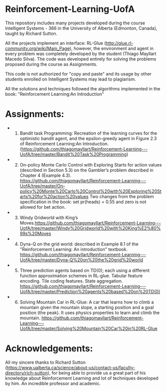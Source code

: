 # Reinforcement-Learning-UofA
This repository includes many projects developed during the course Intelligent Systems - 366 in the University of Alberta (Edmonton, Canada), taught by Richard Sutton.

All the projects implement an interface: RL-Glue (http://glue.rl-community.org/wiki/Main_Page), however, the environment and agent in every problem was completely developed by the student (Thiago Mayllart Macedo Silva).
The code was developed entirely for solving the problems proposed during the course as Assignments.

This code is not authorized for "copy and paste" and its usage by other students enrolled on Intelligent Systems may lead to plagiarism.

All the solutions and techniques followed the algorithms implemented in the book: "Reinforcement Learning:An Introduction"

# Assignments:

- 1. Bandit task Programming: Recreation of the learning curves for the optimistic bandit agent, and the epsilon-greedy agent in Figure 2.3 of Reinforcement Learning:An Introduction.(https://github.com/thiagomayllart/Reinforcement-Learning---UofA/tree/master/Bandit%20Task%20Programming)

- 2. On-policy Monte Carlo Control with Exploring Starts for action values (described in Section
5.3) on the Gambler’s problem described in Chapter 4 (Example 4.3). https://github.com/thiagomayllart/Reinforcement-Learning---UofA/tree/master/On-policy%20Monte%20Carlo%20Control%20with%20Exploring%20Starts%20for%20action%20values
  Two changes from the problem specification in the book: set pr(heads) = 0.55 and zero is not allowed for bet action.
  
- 3. Windy Gridworld with King’s Moves.https://github.com/thiagomayllart/Reinforcement-Learning---UofA/tree/master/Windy%20Gridworld%20with%20King%E2%80%99s%20Moves

- 4. Dyna-Q on the grid world: described in Example 8.1 of the "Reinforcement Learning: An introduction" textbook. https://github.com/thiagomayllart/Reinforcement-Learning---UofA/tree/master/Dyna-Q%20on%20the%20grid%20world

- 5. Three prediction agents based on TD(0); each using a different function approximation schemes in RL-glue.
  Tabular feature encoding.
  Tile coding features.
  State aggregation.
  https://github.com/thiagomayllart/Reinforcement-Learning---UofA/tree/master/Prediction%20agents%20based%20on%20TD(0)
  
 - 6. Solving Mountain Car in RL-Glue: A car that learns how to climb a mountain given the mountain slope, a starting position and a goal position (the peak). It uses physics properties to learn and climb the mountain.
 https://github.com/thiagomayllart/Reinforcement-Learning---UofA/tree/master/Solving%20Mountain%20Car%20in%20RL-Glue

# Acknowledgements:

All my sincere thanks to Richard Sutton (https://www.ualberta.ca/science/about-us/contact-us/faculty-directory/rich-sutton), for being able to provide us a great part of his knowledge about Reinforcement Learning and lot of techniques developed by him. An incredible professor and academic.
